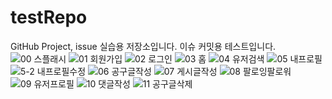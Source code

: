 # testRepo
GitHub Project, issue 실습용 저장소입니다.
이슈 커밋용 테스트입니다.
![00 스플래시](https://user-images.githubusercontent.com/108019693/210326971-f55a4abc-927f-4dce-a2be-a0c72c2e0274.gif)
![01 회원가입](https://user-images.githubusercontent.com/108019693/210326973-e30eef0a-34c8-4235-80ff-e782e04dee74.gif)
![02 로그인](https://user-images.githubusercontent.com/108019693/210326975-71c80d97-cb56-46cb-be1d-712ee998961c.gif)
![03 홈](https://user-images.githubusercontent.com/108019693/210326976-03330086-3c1b-4f23-913d-7635feae7ebf.gif)
![04 유저검색](https://user-images.githubusercontent.com/108019693/210326980-dfec63b4-45ac-4e33-b3a5-5d01237b11bd.gif)
![05 내프로필](https://user-images.githubusercontent.com/108019693/210326984-780633d0-88ac-4b3e-b2f0-a73c71d54cf3.gif)
![5-2 내프로필수정](https://user-images.githubusercontent.com/108019693/210326992-2aeaba6e-82e8-4dc0-9f30-f9d29102e1d0.gif)
![06 공구글작성](https://user-images.githubusercontent.com/108019693/210326999-04a59779-c290-47ad-991a-35a09478f199.gif)
![07 게시글작성](https://user-images.githubusercontent.com/108019693/210327003-969363d6-551f-4d61-848a-62e0b3042878.gif)
![08 팔로잉팔로워](https://user-images.githubusercontent.com/108019693/210327016-3850ea32-673b-4f72-8c82-23ed297c750d.gif)
![09 유저프로필](https://user-images.githubusercontent.com/108019693/210327021-6a9f0ea1-3b22-4594-b02a-ab6929ecd695.gif)
![10  댓글작성](https://user-images.githubusercontent.com/108019693/210327034-3e85e46c-904f-4b9c-a683-39dd3b6d0097.gif)
![11 공구글삭제](https://user-images.githubusercontent.com/108019693/210327038-3cf44fe4-7f9b-4ac2-aed6-68724bb04bee.gif)
